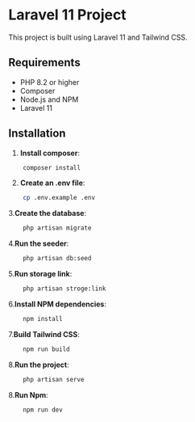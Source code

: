 # Laravel 11 Project

This project is built using Laravel 11 and Tailwind CSS.

## Requirements

- PHP 8.2 or higher
- Composer
- Node.js and NPM
- Laravel 11

## Installation

1. **Install composer**:
```bash
    composer install
```
2. **Create an .env file**:
```bash
    cp .env.example .env
```
3.**Create the database**:
```bash
    php artisan migrate
```

4.**Run the seeder**:
```bash
    php artisan db:seed
```

5.**Run storage link**:
```bash
    php artisan stroge:link
```

6.**Install NPM dependencies**:
```bash
    npm install
```
    
7.**Build Tailwind CSS**:
```bash
    npm run build
```
    
8.**Run the project**:
```bash
    php artisan serve
```
8.**Run Npm**:
```bash
    npm run dev
```
